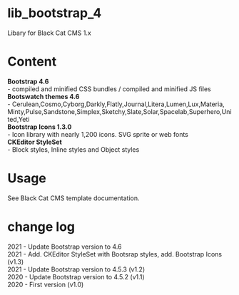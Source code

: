 # lib_bootstrap_4
Libary for Black Cat CMS 1.x

# Content
<b>Bootstrap 4.6</b><br> - compiled and minified CSS bundles / compiled and minified JS files<br>
<b>Bootswatch themes 4.6</b><br> - Cerulean,Cosmo,Cyborg,Darkly,Flatly,Journal,Litera,Lumen,Lux,Materia,<br>Minty,Pulse,Sandstone,Simplex,Sketchy,Slate,Solar,Spacelab,Superhero,United,Yeti<br>
<b>Bootstrap Icons 1.3.0</b><br> - Icon library with nearly 1,200 icons. SVG sprite or web fonts<br>
<b>CKEditor StyleSet</b><br> - Block styles, Inline styles and Object styles

# Usage
See Black Cat CMS template documentation.

# change log
2021 - Update Bootstrap version to 4.6<br>
2021 - Add. CKEditor StyleSet with Bootsrap styles, add. Bootstrap Icons (v1.3)<br> 
2021 - Update Bootstrap version to 4.5.3 (v1.2)<br>
2020 - Update Bootstrap version to 4.5.2 (v1.1)<br>
2020 - First version (v1.0)
 
